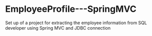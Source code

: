 # EmployeeProfile---SpringMVC
Set up of a project for extracting the employee information from SQL developer using Spring MVC and JDBC connection
